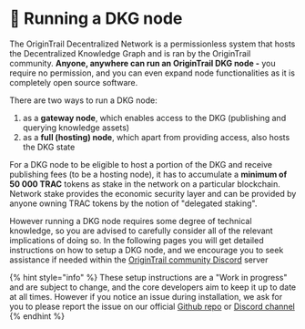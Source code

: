 # 🤖 Running a DKG node

The OriginTrail Decentralized Network is a permissionless system that hosts the Decentralized Knowledge Graph and is ran by the OriginTrail community. **Anyone, anywhere can run an OriginTrail DKG node -** you require no permission, and you can even expand node functionalities as it is completely open source software.&#x20;

There are two ways to run a DKG node:

1. as a **gateway node**, which enables access to the DKG (publishing and querying knowledge assets)
2. as a **full (hosting) node**, which apart from providing access, also hosts the DKG state

For a DKG node to be eligible to host a portion of the DKG and receive publishing fees (to be a hosting node), it has to accumulate a **minimum of 50 000 TRAC** tokens as stake in the network on a particular blockchain. Network stake provides the economic security layer and can be provided by anyone owning TRAC tokens by the notion of "delegated staking". &#x20;

However running a DKG node requires some degree of technical knowledge, so you are advised to carefully consider all of the relevant implications of doing so. In the following pages you will get detailed instructions on how to setup a DKG node, and we encourage you to seek assistance if needed within the [OriginTrail community Discord](https://discord.com/invite/FCgYk2S) server

{% hint style="info" %}
These setup instructions are a "Work in progress" and are subject to change, and the core developers aim to keep it up to date at all times. However if you notice an issue during installation, we ask for you to please report the issue on our official [Github repo](https://github.com/OriginTrail/ot-node) or [Discord channel](https://discord.com/invite/FCgYk2S)
{% endhint %}
